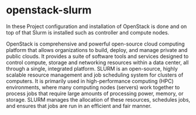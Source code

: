 # openstack-slurm
In these Project configuration and installation of OpenStack is done and on top of that Slurm is installed such as controller and compute nodes.

OpenStack is comprehensive and powerful open-source cloud computing platform that allows organizations to build, deploy, and manage private and public clouds. It provides a suite of software tools and services designed to control compute, storage and networking resources within a data center, all through a single, integrated platform. SLURM is an open-source, highly scalable resource management and job scheduling system for clusters of computers. It is primarily used in high-performance computing (HPC) environments, where many computing nodes (servers) work together to process jobs that require large amounts of processing power, memory, or storage. SLURM manages the allocation of these resources, schedules jobs, and ensures that jobs are run in an efficient and fair manner.
